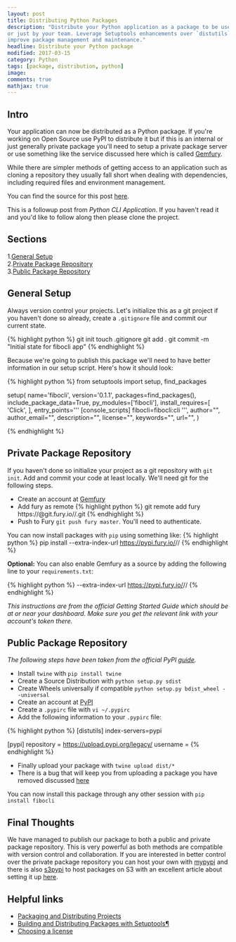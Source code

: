 ```yaml
---
layout: post
title: Distributing Python Packages
description: "Distribute your Python application as a package to be used publicly
or just by your team. Leverage Setuptools enhancements over `distutils` to
improve package management and maintenance."
headline: Distribute your Python package
modified: 2017-03-15
category: Python
tags: [package, distribution, python]
image:
comments: true
mathjax: true
---
```


## Intro

Your application can now be distributed as a Python package. If you're working
on Open Source use PyPI to distribute it but if this is an internal or just
generally private package you'll need to setup a private package server or use
something like the service discussed here which is called [Gemfury](https://manage.fury.io).

While there are simpler methods of getting access to an application
such as cloning a repository they usually fall short when dealing with
dependencies, including required files and environment management.

You can find the source for this post [here](https://gitlab.com/balameb/fibocli).

This is a followup post from _Python CLI Application_.
If you haven't read it and you'd like to follow along then please clone the
project.

## Sections

1.[General Setup](#general-setup)  
2.[Private Package Repository](#private-package-repository)  
3.[Public Package Repository](#public-package-repository)  

## General Setup
Always version control your projects. Let's initialize this as a git project if
you haven't done so already, create a `.gitignore` file and commit our current
state.

{% highlight python %}
git init
touch .gitignore
git add .
git commit -m "Initial state for fibocli app"
{% endhighlight %}


Because we're going to publish this package we'll need to have better
information in our setup script. Here's how it should look:

{% highlight python %}
from setuptools import setup, find_packages

setup(
    name='fibocli',
    version='0.1.1',
    packages=find_packages(),
    include_package_data=True,
    py_modules=['fibocli'],
    install_requires=[
        'Click',
    ],
    entry_points='''
        [console_scripts]
        fibocli=fibocli:cli
    ''',
    author="<your-name>",
    author_email="<your-email>",
    description="<package-description>",
    license="<license>",
    keywords="<keyword-for-search>",
    url="<package-site>",
)

{% endhighlight %}

## Private Package Repository

If you haven't done so initialize your project as a git repository with `git init`.
Add and commit your code at least locally. We'll need git for the following steps.

- Create an account at [Gemfury](https://manage.fury.io)
- Add fury as remote
{% highlight python %}
git remote add fury https://<username>@git.fury.io/<username>/<package-name>.git
{% endhighlight %}
- Push to Fury `git push fury master`. You'll need to authenticate.

You can now install packages with `pip` using something like:
{% highlight python %}
pip install <package-name> --extra-index-url https://pypi.fury.io/<token>/<username>/
{% endhighlight %}

**Optional:** You can also enable Gemfury as a source by adding the following line to your
`requirements.txt`:

{% highlight python %}
--extra-index-url https://pypi.fury.io/<token>/<username>/
{% endhighlight %}

_This instructions are from the official Getting Started Guide which
should be at or near your dashboard. Make sure you get the relevant link with
your account's token there._

## Public Package Repository
_The following steps have been taken from the official PyPI [guide](https://packaging.python.org/distributing/#uploading-your-project-to-pypi)._

- Install `twine` with `pip install twine`
- Create a Source Distribution with `python setup.py sdist`
- Create Wheels universally if compatible `python setup.py bdist_wheel --universal`
- Create an account at [PyPI](https://pypi.python.org/pypi?%3Aaction=register_form)
- Create a `.pypirc` file with `vi ~/.pypirc`
- Add the following information to your `.pypirc` file:

{% highlight python %}
[distutils]
index-servers=pypi

[pypi]
repository = https://upload.pypi.org/legacy/
username = <username>
{% endhighlight %}

- Finally upload your package with `twine upload dist/*`
- There is a bug that will keep you from uploading a package you have removed
discussed [here](https://github.com/pypa/packaging-problems/issues/74)

You can now install this package through any other session with `pip install fibocli`

## Final Thoughts

We have managed to publish our package to both a public and private package
repository. This is very powerful as both methods are compatible with version
control and collaboration. If you are interested in better control over the
private package repository you can host your own with [mypypi](https://pypi.python.org/pypi/mypypi)
and there is also [s3pypi](https://github.com/novemberfiveco/s3pypi) to host
packages on S3 with an excellent article about setting it up [here](https://novemberfive.co/blog/opensource-pypi-package-repository-tutorial/).

## Helpful links
* [Packaging and Distributing Projects](https://packaging.python.org/distributing/)
* [Building and Distributing Packages with Setuptools¶](https://setuptools.readthedocs.io/en/latest/setuptools.html)
* [Choosing a license](http://docs.python-guide.org/en/latest/writing/license/)

